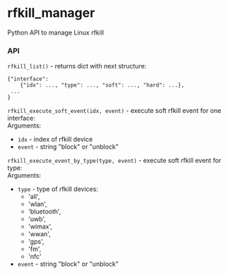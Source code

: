 # rfkill_manager

Python API to manage Linux rfkill 

### API 

`rfkill_list()` - returns dict with next structure: 
```
{"interface": 
    {"idx": ..., "type": ..., "soft": ..., "hard": ...}, 
 ...
}
```

`rfkill_execute_soft_event(idx, event)` - execute soft rfkill event for one interface:  
Arguments:
* `idx` - index of rfkill device
* `event` - string "block" or "unblock"

`rfkill_execute_event_by_type(type, event)` - execute soft rfkill event for type:  
Arguments:
* `type` - type of rfkill devices:
    * 'all', 
    * 'wlan', 
    * 'bluetooth', 
    * 'uwb', 
    * 'wimax', 
    * 'wwan', 
    * 'gps', 
    * 'fm', 
    * 'nfc'
* `event` - string "block" or "unblock"